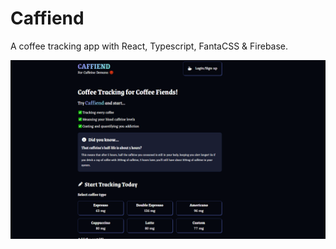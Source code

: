 # Caffiend

A coffee tracking app with React, Typescript, FantaCSS & Firebase.

![1758488231075](image/README/1758488231075.png)
